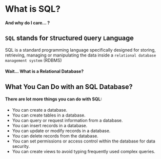 # What is SQL? 

#### And why do I care... ?

## `SQL` stands for `S`tructured `Q`uery `L`anguage

SQL is a standard programming language specifically designed for storing, retrieving, managing or manipulating the data inside a `relational database management system` (RDBMS)


#### Wait... What is a Relational Database?



## What You Can Do with an SQL Database?
#### There are lot more things you can do with SQL:

- You can create a database.
- You can create tables in a database.
- You can query or request information from a database.
- You can insert records in a database.
- You can update or modify records in a database.
- You can delete records from the database.
- You can set permissions or access control within the database for data security.
- You can create views to avoid typing frequently used complex queries.